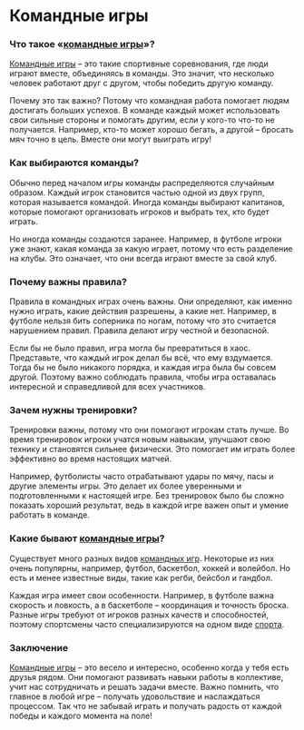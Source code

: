 # Командные игры

### Что такое «[командные игры](./ball_game.md)»?

[Командные игры](./ball_game.md) – это такие спортивные соревнования, где люди играют вместе, объединяясь в команды. Это значит, что несколько человек работают друг с другом, чтобы победить другую команду.

Почему это так важно? Потому что командная работа помогает людям достигать больших успехов. В команде каждый может использовать свои сильные стороны и помогать другим, если у кого-то что-то не получается. Например, кто-то может хорошо бегать, а другой – бросать мяч точно в цель. Вместе они могут выиграть игру!

### Как выбираются команды?

Обычно перед началом игры команды распределяются случайным образом. Каждый игрок становится частью одной из двух групп, которая называется командой. Иногда команды выбирают капитанов, которые помогают организовать игроков и выбрать тех, кто будет играть.

Но иногда команды создаются заранее. Например, в футболе игроки уже знают, какая команда за какую играет, потому что есть разделение на клубы. Это означает, что они всегда играют вместе за свой клуб.

### Почему важны правила?

Правила в командных играх очень важны. Они определяют, как именно нужно играть, какие действия разрешены, а какие нет. Например, в футболе нельзя бить соперника по ногам, потому что это считается нарушением правил. Правила делают игру честной и безопасной.

Если бы не было правил, игра могла бы превратиться в хаос. Представьте, что каждый игрок делал бы всё, что ему вздумается. Тогда бы не было никакого порядка, и каждая игра была бы совсем другой. Поэтому важно соблюдать правила, чтобы игра оставалась интересной и справедливой для всех участников.

### Зачем нужны тренировки?

Тренировки важны, потому что они помогают игрокам стать лучше. Во время тренировок игроки учатся новым навыкам, улучшают свою технику и становятся сильнее физически. Это помогает им играть более эффективно во время настоящих матчей.

Например, футболисты часто отрабатывают удары по мячу, пасы и другие элементы игры. Это делает их более уверенными и подготовленными к настоящей игре. Без тренировок было бы сложно показать хороший результат, ведь в каждой игре важен опыт и умение работать в команде.

### Какие бывают [командные игры](./ball_game.md)?

Существует много разных видов [командных игр](./ball_game.md). Некоторые из них очень популярны, например, футбол, баскетбол, хоккей и волейбол. Но есть и менее известные виды, такие как регби, бейсбол и гандбол.

Каждая игра имеет свои особенности. Например, в футболе важна скорость и ловкость, а в баскетболе – координация и точность броска. Разные игры требуют от игроков разных качеств и способностей, поэтому спортсмены часто специализируются на одном виде [спорта](./sport.md).

### Заключение

[Командные игры](./ball_game.md) – это весело и интересно, особенно когда у тебя есть друзья рядом. Они помогают развивать навыки работы в коллективе, учит нас сотрудничать и решать задачи вместе. Важно помнить, что главное в любой игре – получать удовольствие и наслаждаться процессом. Так что не забывай играть и получать радость от каждой победы и каждого момента на поле!